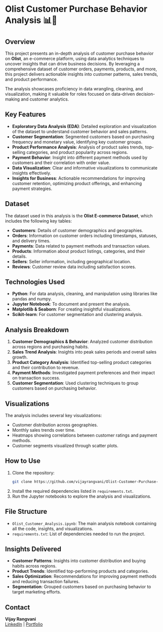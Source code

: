 
# Olist Customer Purchase Behavior Analysis 📊🛒

## Overview
This project presents an in-depth analysis of customer purchase behavior on **Olist**, an e-commerce platform, using data analytics techniques to uncover insights that can drive business decisions. By leveraging a comprehensive dataset of customer orders, payments, products, and more, this project delivers actionable insights into customer patterns, sales trends, and product performance.

The analysis showcases proficiency in data wrangling, cleaning, and visualization, making it valuable for roles focused on data-driven decision-making and customer analytics.

## Key Features
- **Exploratory Data Analysis (EDA)**: Detailed exploration and visualization of the dataset to understand customer behavior and sales patterns.
- **Customer Segmentation**: Segmented customers based on purchasing frequency and monetary value, identifying key customer groups.
- **Product Performance Analysis**: Analysis of product sales trends, top-selling categories, and product popularity across regions.
- **Payment Behavior**: Insight into different payment methods used by customers and their correlation with order value.
- **Data Visualization**: Clear and informative visualizations to communicate insights effectively.
- **Insights for Business**: Actionable recommendations for improving customer retention, optimizing product offerings, and enhancing payment strategies.

## Dataset
The dataset used in this analysis is the **Olist E-commerce Dataset**, which includes the following key tables:
- **Customers**: Details of customer demographics and geographies.
- **Orders**: Information on customer orders including timestamps, statuses, and delivery times.
- **Payments**: Data related to payment methods and transaction values.
- **Products**: Information about product listings, categories, and their details.
- **Sellers**: Seller information, including geographical location.
- **Reviews**: Customer review data including satisfaction scores.

## Technologies Used
- **Python**: For data analysis, cleaning, and manipulation using libraries like pandas and numpy.
- **Jupyter Notebook**: To document and present the analysis.
- **Matplotlib & Seaborn**: For creating insightful visualizations.
- **Scikit-learn**: For customer segmentation and clustering analysis.

## Analysis Breakdown
1. **Customer Demographics & Behavior**: Analyzed customer distribution across regions and purchasing habits.
2. **Sales Trend Analysis**: Insights into peak sales periods and overall sales growth.
3. **Product Category Analysis**: Identified top-selling product categories and their contribution to revenue.
4. **Payment Methods**: Investigated payment preferences and their impact on transaction success.
5. **Customer Segmentation**: Used clustering techniques to group customers based on purchasing behavior.

## Visualizations
The analysis includes several key visualizations:
- Customer distribution across geographies.
- Monthly sales trends over time.
- Heatmaps showing correlations between customer ratings and payment methods.
- Customer segments visualized through scatter plots.

## How to Use
1. Clone the repository: 
    ```bash
    git clone https://github.com/vijayrangvani/Olist-Customer-Purchase-Behaviour-Analysis.git
    ```
2. Install the required dependencies listed in `requirements.txt`.
3. Run the Jupyter notebooks to explore the analysis and visualizations.

## File Structure
- `Olist_Customer_Analysis.ipynb`: The main analysis notebook containing all the code, insights, and visualizations.
- `requirements.txt`: List of dependencies needed to run the project.

## Insights Delivered
- **Customer Patterns**: Insights into customer distribution and buying habits across regions.
- **Product Trends**: Identified top-performing products and categories.
- **Sales Optimization**: Recommendations for improving payment methods and reducing transaction failures.
- **Segmentation**: Grouped customers based on purchasing behavior to target marketing efforts.

## Contact
**Vijay Rangvani**  
[LinkedIn](https://www.linkedin.com/in/vijayrangvani/) | [Portfolio](https://mavenanalytics.io/profile/Vijay-Rangvani/132085571)
